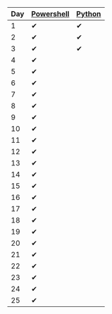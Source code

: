 | Day | [Powershell](powershell) | [Python](python) |
| --- | --- | ----- |
| 1   | ✔ | ✔ |
| 2   | ✔ | ✔ |
| 3   | ✔ | ✔ |
| 4   | ✔ |   |
| 5   | ✔ |   |
| 6   | ✔ |   |
| 7   | ✔ |   |
| 8   | ✔ |   |
| 9   | ✔ |   |
| 10   | ✔ |   |
| 11   | ✔ |   |
| 12   | ✔ |   |
| 13   | ✔ |   |
| 14   | ✔ |   |
| 15   | ✔ |   |
| 16   | ✔ |   |
| 17   | ✔ |   |
| 18   | ✔ |   |
| 19   | ✔ |   |
| 20   | ✔ |   |
| 21   | ✔ |   |
| 22   | ✔ |   |
| 23   | ✔ |   |
| 24   | ✔ |   |
| 25   | ✔ |   |
